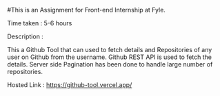 #This is an Assignment for Front-end Internship at Fyle.

Time taken : 5-6 hours

Description :

This a Github Tool that can used to fetch details and Repositories of any user on Github from the username. Github REST API is used to fetch the details. Server side Pagination has been done to handle large number of repositories.


Hosted Link  : https://github-tool.vercel.app/
